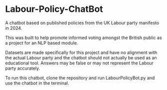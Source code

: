 # Labour-Policy-ChatBot

A chatbot based on published policies from the UK Labour party manifesto in 2024. 

This was built to help promote informed voting amongst the British public as a project for an NLP based module.

Datasets are made specifically for this project and have no alignment with the actual Labour party and the chatbot should not actually be used as an educational tool. Answers may be false or may not represent the Labour party accurately.

To run this chatbot, clone the repository and run LabourPolicyBot.py and use the chatbot in the terminal.


